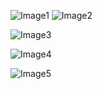 ![Image1](https://github.com/user-attachments/assets/5020859a-3100-40f7-920f-1ece493909d0)  ![Image2](https://github.com/user-attachments/assets/c32ee8c1-265c-47f1-b296-2f8a99eaa3ed)





![Image3](https://github.com/user-attachments/assets/d9a74031-bee9-4d21-848f-d7e5d81edad5)


![Image4](https://github.com/user-attachments/assets/5cc49275-57b7-4bbe-8d2e-e9064c995ae7)


![Image5](https://github.com/user-attachments/assets/54ac95c6-37b0-49d5-8ea9-b44d254f6f8b)
